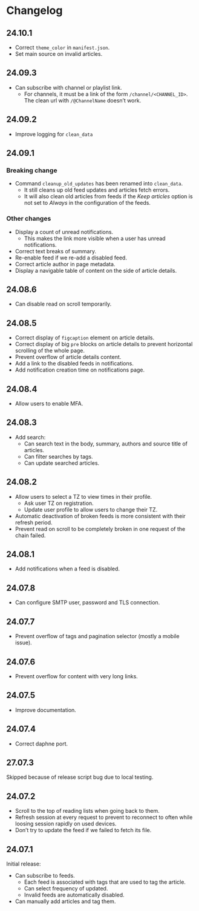 # Changelog

## 24.10.1

- Correct `theme_color` in `manifest.json`.
- Set main source on invalid articles.

## 24.09.3

- Can subscribe with channel or playlist link.
  - For channels, it must be a link of the form `/channel/<CHANNEL_ID>`. The clean url with `/@ChannelName` doesn’t work.

## 24.09.2

- Improve logging for `clean_data`


## 24.09.1

### Breaking change

- Command `cleanup_old_updates` has been renamed into `clean_data`.
  - It still cleans up old feed updates and articles fetch errors.
  - It will also clean old articles from feeds if the _Keep articles_ option is not set to _Always_ in the configuration of the feeds.

### Other changes

- Display a count of unread notifications.
  - This makes the link more visible when a user has unread notifications.
- Correct text breaks of summary.
- Re-enable feed if we re-add a disabled feed.
- Correct article author in page metadata.
- Display a navigable table of content on the side of article details.


## 24.08.6

- Can disable read on scroll temporarily.


## 24.08.5

- Correct display of `figcaption` element on article details.
- Correct display of big `pre` blocks on article details to prevent horizontal scrolling of the whole page.
- Prevent overflow of article details content.
- Add a link to the disabled feeds in notifications.
- Add notification creation time on notifications page.


## 24.08.4

- Allow users to enable MFA.


## 24.08.3

- Add search:
  - Can search text in the body, summary, authors and source title of articles.
  - Can filter searches by tags.
  - Can update searched articles.


## 24.08.2

- Allow users to select a TZ to view times in their profile.
  - Ask user TZ on registration.
  - Update user profile to allow users to change their TZ.
- Automatic deactivation of broken feeds is more consistent with their refresh period.
- Prevent read on scroll to be completely broken in one request of the chain failed.


## 24.08.1

- Add notifications when a feed is disabled.


## 24.07.8

- Can configure SMTP user, password and TLS connection.


## 24.07.7

- Prevent overflow of tags and pagination selector (mostly a mobile issue).


## 24.07.6

- Prevent overflow for content with very long links.


## 24.07.5

- Improve documentation.


## 24.07.4

- Correct daphne port.


## 27.07.3

Skipped because of release script bug due to local testing.


## 24.07.2

- Scroll to the top of reading lists when going back to them.
- Refresh session at every request to prevent to reconnect to often while loosing session rapidly on used devices.
- Don’t try to update the feed if we failed to fetch its file.


## 24.07.1

Initial release:
- Can subscribe to feeds.
  - Each feed is associated with tags that are used to tag the article.
  - Can select frequency of updated.
  - Invalid feeds are automatically disabled.
- Can manually add articles and tag them.
